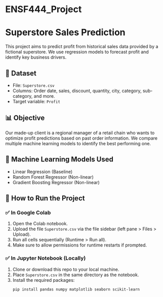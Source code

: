 # ENSF444_Project
# Superstore Sales Prediction

This project aims to predict profit from historical sales data provided by a fictional superstore. We use regression models to forecast profit and identify key business drivers.

## 📁 Dataset

- File: `Superstore.csv`
- Columns: Order date, sales, discount, quantity, city, category, sub-category, and more.
- Target variable: `Profit`

## 📊 Objective

Our made-up client is a regional manager of a retail chain who wants to optimize profit predictions based on past order information. We compare multiple machine learning models to identify the best performing one.

## 🧠 Machine Learning Models Used

- Linear Regression (Baseline)
- Random Forest Regressor (Non-linear)
- Gradient Boosting Regressor (Non-linear)

## 🚀 How to Run the Project

### ✅ In Google Colab

1. Open the Colab notebook.
2. Upload the file `Superstore.csv` via the file sidebar (left pane > Files > Upload).
3. Run all cells sequentially (Runtime > Run all).
4. Make sure to allow permissions for runtime restarts if prompted.

### ✅ In Jupyter Notebook (Locally)

1. Clone or download this repo to your local machine.
2. Place `Superstore.csv` in the same directory as the notebook.
3. Install the required packages:
   ```bash
   pip install pandas numpy matplotlib seaborn scikit-learn
